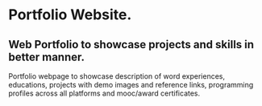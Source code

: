 # Portfolio Website.
## Web Portfolio to showcase projects and skills in better manner. 

Portfolio webpage to showcase description of word experiences, educations, projects with demo images and reference links, programming profiles across all platforms and mooc/award certificates.
